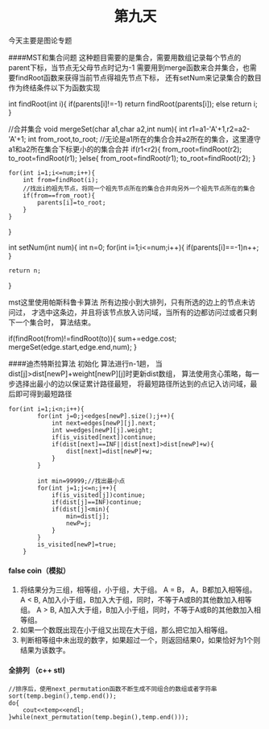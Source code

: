 <center><h1>第九天</h1></center>
今天主要是图论专题

####MST和集合问题
这种题目需要的是集合，需要用数组记录每个节点的parent下标，当节点无父母节点时记为-1
需要用到merge函数来合并集合，也需要findRoot函数来获得当前节点得祖先节点下标，
还有setNum来记录集合的数目作为终结条件以下为函数实现

int findRoot(int i){
	if(parents[i]!=-1)
		return findRoot(parents[i]);
	else
		return i;
}

//合并集合
void mergeSet(char a1,char a2,int num){
	int r1=a1-'A'+1,r2=a2-'A'+1;
	int from_root,to_root;
    //无论是a1所在的集合合并a2所在的集合，这里遵守a1和a2所在集合下标更小的的集合合并
	if(r1<r2){
		from_root=findRoot(r2);
		to_root=findRoot(r1);
	}else{
		from_root=findRoot(r1);
		to_root=findRoot(r2);
	}
	
	for(int i=1;i<=num;i++){
		int from=findRoot(i);
        //找出i的祖先节点，将同一个祖先节点所在的集合合并向另外一个祖先节点所在的集合
		if(from==from_root){
			parents[i]=to_root; 
		}
	}
}

int setNum(int num){
	int n=0;
	for(int i=1;i<=num;i++){
		if(parents[i]==-1)n++;
	}
	
	return n;
}

mst这里使用帕斯科鲁卡算法 所有边按小到大排列，只有所选的边上的节点未访问过，
才选中这条边，并且将该节点放入访问域，当所有的边都访问过或者只剩下一个集合时，
算法结束。

if(findRoot(from)!=findRoot(to)){
		sum+=edge.cost;
		mergeSet(edge.start,edge.end,num);
}


####迪杰特斯拉算法
初始化
算法进行n-1趟，
当dist[j]>dist[newP]+weight[newP][j]时更新dist数组，
算法使用贪心策略，每一步选择出最小的边以保证累计路径最短，
将最短路径所达到的点记入访问域，最后即可得到最短路径

    for(int i=1;i<n;i++){
			for(int j=0;j<edges[newP].size();j++){
				int next=edges[newP][j].next;
				int w=edges[newP][j].weight;
				if(is_visited[next])continue;
				if(dist[next]==INF||dist[next]>dist[newP]+w){
					dist[next]=dist[newP]+w;
				}
			}
			
			int min=99999;//找出最小点
			for(int j=1;j<=n;j++){
				if(is_visited[j])continue;
				if(dist[j]==INF)continue;
				if(dist[j]<min){
					min=dist[j];
					newP=j;
				}
			} 
			is_visited[newP]=true;
		}

#### false coin（模拟）
1. 将结果分为三组，相等组，小于组，大于组。
    A = B， A，B都加入相等组。
    A < B,  A加入小于组，B加入大于组，同时，不等于A或B的其他数加入相等组。
    A > B,  A加入大于组，B加入小于组，同时，不等于A或B的其他数加入相等组。
2. 如果一个数既出现在小于组又出现在大于组，那么把它加入相等组。
3. 判断相等组中未出现的数字，如果超过一个，则返回结果0，如果恰好为1个则结果为该数字。

#### 全排列 （c++ stl)
    //排序后，使用next_permutation函数不断生成不同组合的数组或者字符串
    sort(temp.begin(),temp.end());
	do{
		cout<<temp<<endl;
	}while(next_permutation(temp.begin(),temp.end()));

